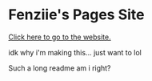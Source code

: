 # Fenziie's Pages Site
[Click here to go to the website.](https://fenziie.github.io/)

idk why i'm making this... just want to lol

Such a long readme am i right?
